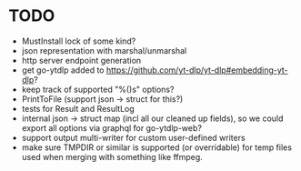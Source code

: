 # TODO

- MustInstall lock of some kind?
- json representation with marshal/unmarshal
- http server endpoint generation
- get go-ytdlp added to <https://github.com/yt-dlp/yt-dlp#embedding-yt-dlp>?
- keep track of supported "%(<format>)s" options?
- PrintToFile (support json -> struct for this?)
- tests for Result and ResultLog
- internal json -> struct map (incl all our cleaned up fields), so we could export all options via graphql for go-ytdlp-web?
- support output multi-writer for custom user-defined writers
- make sure TMPDIR or similar is supported (or overridable) for temp files used when merging with
  something like ffmpeg.
